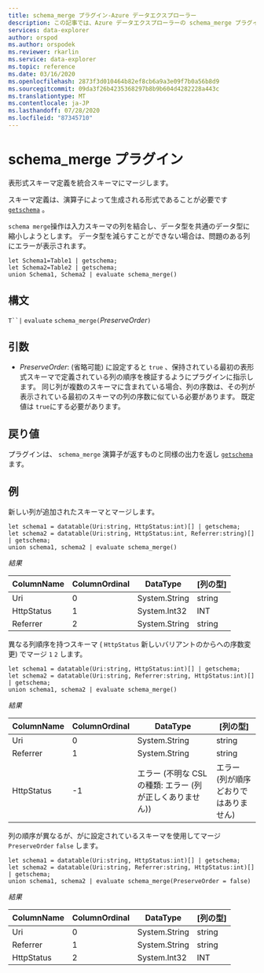 ```yaml
---
title: schema_merge プラグイン-Azure データエクスプローラー
description: この記事では、Azure データエクスプローラーの schema_merge プラグインについて説明します。
services: data-explorer
author: orspod
ms.author: orspodek
ms.reviewer: rkarlin
ms.service: data-explorer
ms.topic: reference
ms.date: 03/16/2020
ms.openlocfilehash: 2873f3d010464b82ef8cb6a9a3e09f7b0a56b8d9
ms.sourcegitcommit: 09da3f26b4235368297b8b9b604d4282228a443c
ms.translationtype: MT
ms.contentlocale: ja-JP
ms.lasthandoff: 07/28/2020
ms.locfileid: "87345710"
---
```

# <a name="schema_merge-plugin"></a>schema_merge プラグイン

表形式スキーマ定義を統合スキーマにマージします。 

スキーマ定義は、演算子によって生成される形式であることが必要です [`getschema`](./getschemaoperator.md) 。

`schema merge`操作は入力スキーマの列を結合し、データ型を共通のデータ型に縮小しようとします。 データ型を減らすことができない場合は、問題のある列にエラーが表示されます。

```kusto
let Schema1=Table1 | getschema;
let Schema2=Table2 | getschema;
union Schema1, Schema2 | evaluate schema_merge()
```

## <a name="syntax"></a>構文

`T``|` `evaluate` `schema_merge(`*PreserveOrder*`)`

## <a name="arguments"></a>引数

* *PreserveOrder*: (省略可能) に設定すると `true` 、保持されている最初の表形式スキーマで定義されている列の順序を検証するようにプラグインに指示します。 同じ列が複数のスキーマに含まれている場合、列の序数は、その列が表示されている最初のスキーマの列の序数に似ている必要があります。 既定値は `true`にする必要があります。

## <a name="returns"></a>戻り値

プラグインは、 `schema_merge` 演算子が返すものと同様の出力を返し [`getschema`](./getschemaoperator.md) ます。

## <a name="examples"></a>例

新しい列が追加されたスキーマとマージします。

```kusto
let schema1 = datatable(Uri:string, HttpStatus:int)[] | getschema;
let schema2 = datatable(Uri:string, HttpStatus:int, Referrer:string)[] | getschema;
union schema1, schema2 | evaluate schema_merge()
```

*結果*

|ColumnName | ColumnOrdinal | DataType | [列の型]|
|---|---|---|---|
|Uri|0|System.String|string|
|HttpStatus|1|System.Int32|INT|
|Referrer|2|System.String|string|

異なる列順序を持つスキーマ ( `HttpStatus` 新しいバリアントのからへの序数変更) でマージ `1` `2` します。

```kusto
let schema1 = datatable(Uri:string, HttpStatus:int)[] | getschema;
let schema2 = datatable(Uri:string, Referrer:string, HttpStatus:int)[] | getschema;
union schema1, schema2 | evaluate schema_merge()
```

*結果*

|ColumnName | ColumnOrdinal | DataType | [列の型]|
|---|---|---|---|
|Uri|0|System.String|string|
|Referrer|1|System.String|string|
|HttpStatus|-1|エラー (不明な CSL の種類: エラー (列が正しくありません))|エラー (列が順序どおりではありません)|

列の順序が異なるが、がに設定されているスキーマを使用してマージ `PreserveOrder` `false` します。

```kusto
let schema1 = datatable(Uri:string, HttpStatus:int)[] | getschema;
let schema2 = datatable(Uri:string, Referrer:string, HttpStatus:int)[] | getschema;
union schema1, schema2 | evaluate schema_merge(PreserveOrder = false)
```

*結果*

|ColumnName | ColumnOrdinal | DataType | [列の型]|
|---|---|---|---|
|Uri|0|System.String|string
|Referrer|1|System.String|string
|HttpStatus|2|System.Int32|INT|
